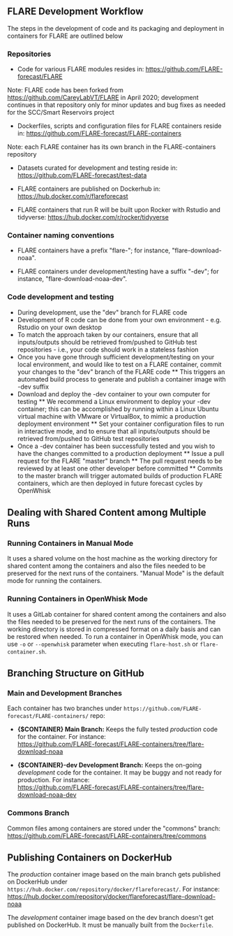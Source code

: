 ## FLARE Development Workflow

The steps in the development of code and its packaging and deployment in containers for FLARE are outlined below

### Repositories

* Code for various FLARE modules resides in: https://github.com/FLARE-forecast/FLARE

Note: FLARE code has been forked from https://github.com/CareyLabVT/FLARE in April 2020; development continues in that repository only for minor updates and bug fixes as needed for the SCC/Smart Reservoirs project

* Dockerfiles, scripts and configuration files for FLARE containers reside in: https://github.com/FLARE-forecast/FLARE-containers

Note: each FLARE container has its own branch in the FLARE-containers repository

* Datasets curated for development and testing reside in: https://github.com/FLARE-forecast/test-data

* FLARE containers are published on Dockerhub in: https://hub.docker.com/r/flareforecast

* FLARE containers that run R will be built upon Rocker with Rstudio and tidyverse: https://hub.docker.com/r/rocker/tidyverse 

### Container naming conventions

* FLARE containers have a prefix "flare-"; for instance, "flare-download-noaa".

* FLARE containers under development/testing have a suffix "-dev"; for instance, "flare-download-noaa-dev".

### Code development and testing

* During development, use the "dev" branch for FLARE code
* Development of R code can be done from your own environment - e.g. Rstudio on your own desktop
* To match the approach taken by our containers, ensure that all inputs/outputs should be retrieved from/pushed to GitHub test repositories - i.e., your code should work in a stateless fashion
* Once you have gone through sufficient development/testing on your local environment, and would like to test on a FLARE container, commit your changes to the "dev" branch of the FLARE code
** This triggers an automated build process to generate and publish a container image with -dev suffix 
* Download and deploy the -dev container to your own computer for testing
** We recommend a Linux environment to deploy your -dev container; this can be accomplished by running within a Linux Ubuntu virtual machine with VMware or VirtualBox, to mimic a production deployment environment
** Set your container configuration files to run in interactive mode, and to ensure that all inputs/outputs should be retrieved from/pushed to GitHub test repositories
* Once a -dev container has been successfully tested and you wish to have the changes committed to a production deployment
** Issue a pull request for the FLARE "master" branch
** The pull request needs to be reviewed by at least one other developer before committed
** Commits to the master branch will trigger automated builds of production FLARE containers, which are then deployed in future forecast cycles by OpenWhisk

## Dealing with Shared Content among Multiple Runs

### Running Containers in Manual Mode

It uses a shared volume on the host machine as the working directory for shared content among the containers and also the files needed to be preserved for the next runs of the containers. "Manual Mode" is the default mode for running the containers. 

### Running Containers in OpenWhisk Mode

It uses a GitLab container for shared content among the containers and also the files needed to be preserved for the next runs of the containers. The working directory is stored in compressed format on a daily basis and can be restored when needed. To run a container in OpenWhisk mode, you can use `-o` or `--openwhisk` parameter when executing `flare-host.sh` or `flare-container.sh`.

## Branching Structure on GitHub

### Main and Development Branches

Each container has two branches under `https://github.com/FLARE-forecast/FLARE-containers/` repo:
- **{$CONTAINER} Main Branch:** Keeps the fully tested *production* code for the container. For instance:  
https://github.com/FLARE-forecast/FLARE-containers/tree/flare-download-noaa

- **{$CONTAINER}-dev Development Branch:** Keeps the on-going *development* code for the container. It may be buggy and not ready for production. For instance:  
https://github.com/FLARE-forecast/FLARE-containers/tree/flare-download-noaa-dev

### Commons Branch

Common files among containers are stored under the "commons" branch:  
https://github.com/FLARE-forecast/FLARE-containers/tree/commons

## Publishing Containers on DockerHub

The *production* container image based on the main branch gets published on DockerHub under `https://hub.docker.com/repository/docker/flareforecast/`. For instance:  
https://hub.docker.com/repository/docker/flareforecast/flare-download-noaa

The *development* container image based on the dev branch doesn't get published on DockerHub. It must be manually built from the `Dockerfile`.